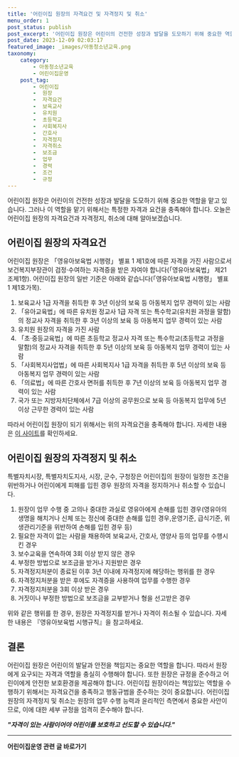 ```yaml
---
title: '어린이집 원장의 자격요건 및 자격정지 및 취소'
menu_order: 1
post_status: publish
post_excerpt: '어린이집 원장은 어린이의 건전한 성장과 발달을 도모하기 위해 중요한 역할을 맡고 있습니다. 그러나 이 역할을 맡기 위해서는 특정한 자격과 요건을 충족해야 합니다. 오늘은 어린이집 원장의 자격요건과 자격정지, 취소에 대해 알아보겠습니다.'
post_date: 2023-12-09 02:03:17
featured_image: _images/아동청소년교육.png
taxonomy:
    category:
        - 아동청소년교육
        - 어린이집운영
    post_tag:
        - 어린이집
        -  원장
        -  자격요건
        -  보육교사
        -  유치원
        -  초등학교
        -  사회복지사
        -  간호사
        -  자격정지
        -  자격취소
        -  보조금
        -  업무
        -  경력
        -  조건
        -  규정
---
```



어린이집 원장은 어린이의 건전한 성장과 발달을 도모하기 위해 중요한 역할을 맡고 있습니다. 그러나 이 역할을 맡기 위해서는 특정한 자격과 요건을 충족해야 합니다. 오늘은 어린이집 원장의 자격요건과 자격정지, 취소에 대해 알아보겠습니다.

## 어린이집 원장의 자격요건

어린이집 원장은 「영유아보육법 시행령」 별표 1 제1호에 따른 자격을 가진 사람으로서 보건복지부장관이 검정·수여하는 자격증을 받은 자여야 합니다(「영유아보육법」 제21조제1항). 어린이집 원장의 일반 기준은 아래와 같습니다(「영유아보육법 시행령」 별표 1 제1호가목).

1. 보육교사 1급 자격을 취득한 후 3년 이상의 보육 등 아동복지 업무 경력이 있는 사람
2. 「유아교육법」에 따른 유치원 정교사 1급 자격 또는 특수학교(유치원 과정을 말함)의 정교사 자격을 취득한 후 3년 이상의 보육 등 아동복지 업무 경력이 있는 사람
3. 유치원 원장의 자격을 가진 사람
4. 「초·중등교육법」에 따른 초등학교 정교사 자격 또는 특수학교(초등학교 과정을 말함)의 정교사 자격을 취득한 후 5년 이상의 보육 등 아동복지 업무 경력이 있는 사람
5. 「사회복지사업법」에 따른 사회복지사 1급 자격을 취득한 후 5년 이상의 보육 등 아동복지 업무 경력이 있는 사람
6. 「의료법」에 따른 간호사 면허를 취득한 후 7년 이상의 보육 등 아동복지 업무 경력이 있는 사람
7. 국가 또는 지방자치단체에서 7급 이상의 공무원으로 보육 등 아동복지 업무에 5년 이상 근무한 경력이 있는 사람

따라서 어린이집 원장이 되기 위해서는 위의 자격요건을 충족해야 합니다. 자세한 내용은 [이 사이트](링크)를 확인하세요.

## 어린이집 원장의 자격정지 및 취소

특별자치시장, 특별자치도지사, 시장, 군수, 구청장은 어린이집의 원장이 일정한 조건을 위반하거나 어린이에게 피해를 입힌 경우 원장의 자격을 정지하거나 취소할 수 있습니다.

1. 원장이 업무 수행 중 고의나 중대한 과실로 영유아에게 손해를 입힌 경우(영유아의 생명을 해치거나 신체 또는 정신에 중대한 손해를 입힌 경우,운영기준, 급식기준, 위생관리기준을 위반하여 손해를 입힌 경우 등)
2. 필요한 자격이 없는 사람을 채용하여 보육교사, 간호사, 영양사 등의 업무를 수행시킨 경우
3. 보수교육을 연속하여 3회 이상 받지 않은 경우
4. 부정한 방법으로 보조금을 받거나 지원받은 경우
5. 자격정지처분이 종료된 이후 3년 이내에 자격정지에 해당하는 행위를 한 경우
6. 자격정지처분을 받은 후에도 자격증을 사용하여 업무를 수행한 경우
7. 자격정지처분을 3회 이상 받은 경우
8. 거짓이나 부정한 방법으로 보조금을 교부받거나 형을 선고받은 경우

위와 같은 행위를 한 경우, 원장은 자격정지를 받거나 자격이 취소될 수 있습니다. 자세한 내용은 『영유아보육법 시행규칙』을 참고하세요.

## 결론

어린이집 원장은 어린이의 발달과 안전을 책임지는 중요한 역할을 합니다. 따라서 원장에게 요구되는 자격과 역할을 충실히 수행해야 합니다. 또한 원장은 규정을 준수하고 어린이에게 안전한 보호환경을 제공해야 합니다. 어린이집 원장이라는 책임있는 역할을 수행하기 위해서는 자격요건을 충족하고 행동규범을 준수하는 것이 중요합니다. 어린이집 원장의 자격정지 및 취소는 원장의 업무 수행 능력과 윤리적인 측면에서 중요한 사안이므로, 이에 대한 세부 규정을 엄격히 준수해야 합니다.

***"자격이 있는 사람이어야 어린이를 보호하고 선도할 수 있습니다."***
<!-- wp:separator -->
<hr class="wp-block-separator has-alpha-channel-opacity"/>
<!-- /wp:separator -->

<!-- wp:group {"backgroundColor":"base","layout":{"type":"constrained"}} -->
<div class="wp-block-group has-base-background-color has-background"><!-- wp:paragraph {"align":"center","fontSize":"medium"} -->
<p class="has-text-align-center has-large-font-size"><strong>어린이집운영 관련 글 바로가기</strong></p>
<!-- /wp:paragraph -->


<!-- wp:latest-posts
{"categories":[{"id":31780,"count":19,"description":"","link":"https://uknowlaw.com/category/%ec%96%b4%eb%a6%b0%ec%9d%b4%ec%a7%91%ec%9a%b4%ec%98%81/","name":"어린이집운영","slug":"어린이집운영","taxonomy":"category","parent":0,"meta":[],"_links":{"self":[{"href":"https://uknowlaw.com/wp-json/wp/v2/categories/31780"}],"collection":[{"href":"https://uknowlaw.com/wp-json/wp/v2/categories"}],"about":[{"href":"https://uknowlaw.com/wp-json/wp/v2/taxonomies/category"}],"wp:post_type":[{"href":"https://uknowlaw.com/wp-json/wp/v2/posts?categories=31780"}],"curies":[{"name":"wp","href":"https://api.w.org/{rel}","templated":true}]}}],"postsToShow":100,"excerptLength":28,"postLayout":"grid","columns":2,"featuredImageAlign":"left","featuredImageSizeSlug":"large","fontSize":"small"} /--></div>
<!-- /wp:group -->